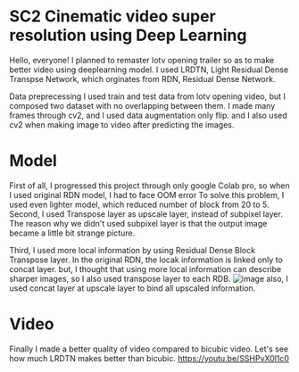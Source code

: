 # SC2 Cinematic video super resolution using Deep Learning

Hello, everyone! I planned to remaster lotv opening trailer so as to make better video using deeplearning model. 
I used LRDTN, Light Residual Dense Transpse Network, which orginates from RDN, Residual Dense Network.

Data preprecessing
I used train and test data from lotv opening video, but I composed two dataset with no overlapping between them.
I made many frames through cv2, and I used data augmentation only flip.
and I also used cv2 when making image to video after predicting the images.

# Model
First of all, I progressed this project through only google Colab pro, so when I used original RDN model, I had to face OOM error
To solve this problem, I used even lighter model, which reduced number of block from 20 to 5.
Second, I used Transpose layer as upscale layer, instead of subpixel layer. 
The reason why we didn't used subpixel layer is that the output image became a little bit strange picture.

Third, I used more local information by using Residual Dense Block Transpose layer.
In the original RDN, the locak information is linked only to concat layer.
but, I thought that using more local information can describe sharper images, so I also used transpose layer to each RDB.
![image](https://user-images.githubusercontent.com/62205971/129499732-43aceffe-0a58-43dc-82f2-5c3bb9c524d1.png)
also, I used concat layer at upscale layer to bind all upscaled information.



# Video
Finally I made a better quality of video compared to bicubic video.
Let's see how much LRDTN makes better than bicubic.
https://youtu.be/SSHPvX0l1c0






